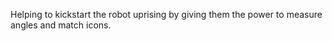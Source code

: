Helping to kickstart the robot uprising by giving them the power to measure angles and match icons.
